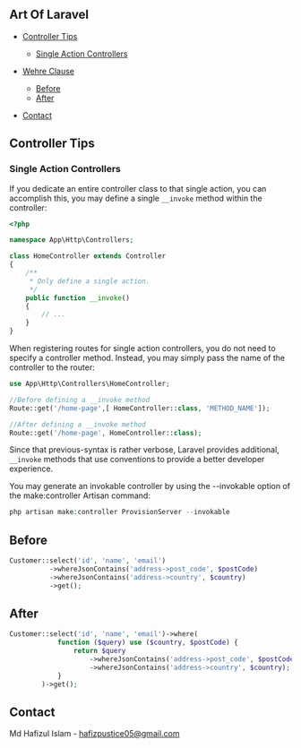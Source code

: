 <!-- TABLE OF CONTENTS -->

## Art Of Laravel

- [Controller Tips](#controller-tips)
  - [Single Action Controllers](#Single-Action-Controllers)
- [Wehre Clause](#where-clause)
  - [Before](#before)
  - [After](#after)
- [Contact](#contact)

  <!-- UPDATE NODE -->

## Controller Tips

### Single Action Controllers

If you dedicate an entire controller class to that single action, you can accomplish this, you may define a single `__invoke` method within the controller:

```php
<?php

namespace App\Http\Controllers;

class HomeController extends Controller
{
    /**
     * Only define a single action.
     */
    public function __invoke()
    {
        // ...
    }
}
```

When registering routes for single action controllers, you do not need to specify a controller method. Instead, you may simply pass the name of the controller to the router:

```php
use App\Http\Controllers\HomeController;

//Before defining a __invoke method
Route::get('/home-page',[ HomeController::class, 'METHOD_NAME']);

//After defining a __invoke method
Route::get('/home-page', HomeController::class);
```

Since that previous-syntax is rather verbose, Laravel provides additional, `__invoke` methods that use conventions to provide a better developer experience.

You may generate an invokable controller by using the --invokable option of the make:controller Artisan command:

```php
php artisan make:controller ProvisionServer --invokable
```

## Before

```php
Customer::select('id', 'name', 'email')
          ->whereJsonContains('address->post_code', $postCode)
          ->whereJsonContains('address->country', $country)
          ->get();

```

## After

```php
Customer::select('id', 'name', 'email')->where(
            function ($query) use ($country, $postCode) {
                return $query
                    ->whereJsonContains('address->post_code', $postCode)
                    ->whereJsonContains('address->country', $country);
            }
        )->get();
```

## Contact

Md Hafizul Islam - [hafizpustice05@gmail.com](mailto:hafizpustice05@gmail.com)
